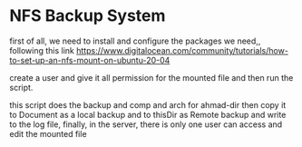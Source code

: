 # NFS Backup System 
first of all, we need to install and configure the packages we need,, following this link https://www.digitalocean.com/community/tutorials/how-to-set-up-an-nfs-mount-on-ubuntu-20-04

create a user and give it all permission for the mounted file and then run the script.

this script does the backup and comp and arch for  ahmad-dir then copy it to Document as a local backup and to thisDir as Remote backup and write to the log file, finally, in the server, there is only one user can access and edit the mounted file
